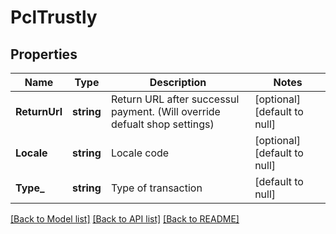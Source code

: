 # PclTrustly

## Properties
Name | Type | Description | Notes
------------ | ------------- | ------------- | -------------
**ReturnUrl** | **string** | Return URL after successul payment. (Will override defualt shop settings) | [optional] [default to null]
**Locale** | **string** | Locale code | [optional] [default to null]
**Type_** | **string** | Type of transaction | [default to null]

[[Back to Model list]](../README.md#documentation-for-models) [[Back to API list]](../README.md#documentation-for-api-endpoints) [[Back to README]](../README.md)

